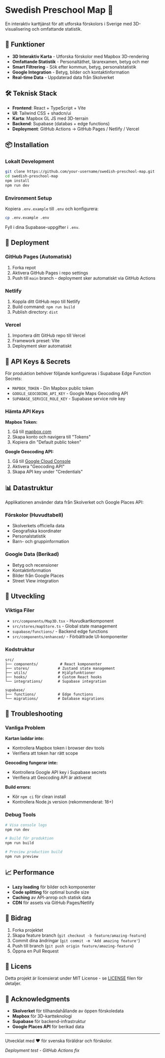  # Swedish Preschool Map 🏫

En interaktiv karttjänst för att utforska förskolors i Sverige med 3D-visualisering och omfattande statistik.

## 🚀 Funktioner

- **3D Interaktiv Karta** - Utforska förskolor med Mapbox 3D-rendering
- **Omfattande Statistik** - Personaltäthet, lärarexamen, betyg och mer
- **Smart Filtrering** - Sök efter kommun, betyg, personalstatistik
- **Google Integration** - Betyg, bilder och kontaktinformation
- **Real-time Data** - Uppdaterad data från Skolverket

## 🛠️ Teknisk Stack

- **Frontend**: React + TypeScript + Vite
- **UI**: Tailwind CSS + shadcn/ui
- **Karta**: Mapbox GL JS med 3D-terrain
- **Backend**: Supabase (databas + edge functions)
- **Deployment**: GitHub Actions → GitHub Pages / Netlify / Vercel

## 📦 Installation

### Lokalt Development

```bash
git clone https://github.com/your-username/swedish-preschool-map.git
cd swedish-preschool-map
npm install
npm run dev
```

### Environment Setup

Kopiera `.env.example` till `.env` och konfigurera:

```bash
cp .env.example .env
```

Fyll i dina Supabase-uppgifter i `.env`.

## 🚀 Deployment

### GitHub Pages (Automatisk)

1. Forka repot
2. Aktivera GitHub Pages i repo settings
3. Push till `main` branch - deployment sker automatiskt via GitHub Actions

### Netlify

1. Koppla ditt GitHub repo till Netlify
2. Build command: `npm run build`
3. Publish directory: `dist`

### Vercel

1. Importera ditt GitHub repo till Vercel
2. Framework preset: Vite
3. Deployment sker automatiskt

## 🔐 API Keys & Secrets

För produktion behöver följande konfigureras i Supabase Edge Function Secrets:

- `MAPBOX_TOKEN` - Din Mapbox public token
- `GOOGLE_GEOCODING_API_KEY` - Google Maps Geocoding API
- `SUPABASE_SERVICE_ROLE_KEY` - Supabase service role key

### Hämta API Keys

**Mapbox Token:**
1. Gå till [mapbox.com](https://mapbox.com)
2. Skapa konto och navigera till "Tokens"
3. Kopiera din "Default public token"

**Google Geocoding API:**
1. Gå till [Google Cloud Console](https://console.cloud.google.com)
2. Aktivera "Geocoding API"
3. Skapa API key under "Credentials"

## 📊 Datastruktur

Applikationen använder data från Skolverket och Google Places API:

### Förskolor (Huvudtabell)
- Skolverkets officiella data
- Geografiska koordinater
- Personalstatistik
- Barn- och gruppinformation

### Google Data (Berikad)
- Betyg och recensioner
- Kontaktinformation
- Bilder från Google Places
- Street View integration

## 🔧 Utveckling

### Viktiga Filer

- `src/components/Map3D.tsx` - Huvudkartkomponent
- `src/stores/mapStore.ts` - Global state management
- `supabase/functions/` - Backend edge functions
- `src/components/enhanced/` - Förbättrade UI-komponenter

### Kodstruktur

```
src/
├── components/          # React komponenter
├── stores/             # Zustand state management
├── utils/              # Hjälpfunktioner
├── hooks/              # Custom React hooks
└── integrations/       # Supabase integration

supabase/
├── functions/          # Edge functions
└── migrations/         # Database migrations
```

## 🐛 Troubleshooting

### Vanliga Problem

**Kartan laddar inte:**
- Kontrollera Mapbox token i browser dev tools
- Verifiera att token har rätt scope

**Geocoding fungerar inte:**
- Kontrollera Google API key i Supabase secrets
- Verifiera att Geocoding API är aktiverat

**Build errors:**
- Kör `npm ci` för clean install
- Kontrollera Node.js version (rekommenderat: 18+)

### Debug Tools

```bash
# Visa console logs
npm run dev

# Build för produktion
npm run build

# Preview production build
npm run preview
```

## 📈 Performance

- **Lazy loading** för bilder och komponenter
- **Code splitting** för optimal bundle size
- **Caching** av API-anrop och statisk data
- **CDN** för assets via GitHub Pages/Netlify

## 🤝 Bidrag

1. Forka projektet
2. Skapa feature branch (`git checkout -b feature/amazing-feature`)
3. Commit dina ändringar (`git commit -m 'Add amazing feature'`)
4. Push till branch (`git push origin feature/amazing-feature`)
5. Öppna en Pull Request

## 📄 Licens

Detta projekt är licensierat under MIT License - se [LICENSE](LICENSE) filen för detaljer.

## 🙏 Acknowledgments

- **Skolverket** för tillhandahållande av öppen förskoledata
- **Mapbox** för 3D-kartteknologi
- **Supabase** för backend-infrastruktur
- **Google Places API** för berikad data

---

Utvecklat med ❤️ för svenska föräldrar och förskolor.

*Deployment test - GitHub Actions fix*
